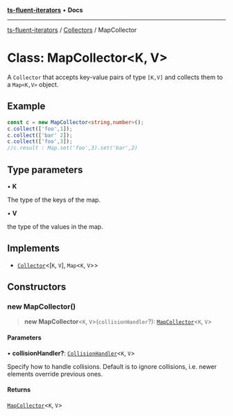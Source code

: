 [**ts-fluent-iterators**](../../../README.md) • **Docs**

---

[ts-fluent-iterators](../../../README.md) / [Collectors](../README.md) / MapCollector

# Class: MapCollector\<K, V\>

A `Collector` that accepts key-value pairs of type `[K,V]` and collects them to a `Map<K,V>` object.

## Example

```ts
const c = new MapCollector<string,number>();
c.collect(['foo',1]);
c.collect(['bar' 2]);
c.collect(['foo',3]);
//c.result : Map.set('foo',3).set('bar',2)
```

## Type parameters

• **K**

The type of the keys of the map.

• **V**

the type of the values in the map.

## Implements

- [`Collector`](../interfaces/Collector.md)\<[`K`, `V`], `Map`\<`K`, `V`\>\>

## Constructors

### new MapCollector()

> **new MapCollector**\<`K`, `V`\>(`collisionHandler`?): [`MapCollector`](MapCollector.md)\<`K`, `V`\>

#### Parameters

• **collisionHandler?**: [`CollisionHandler`](../../../type-aliases/CollisionHandler.md)\<`K`, `V`\>

Specify how to handle collisions. Default is to ignore collisions, i.e. newer elements override previous ones.

#### Returns

[`MapCollector`](MapCollector.md)\<`K`, `V`\>
